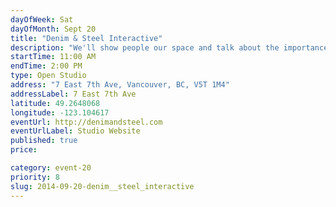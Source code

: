 ```yaml
---
dayOfWeek: Sat
dayOfMonth: Sept 20
title: "Denim & Steel Interactive"
description: "We'll show people our space and talk about the importance of diversity and place in the city for doing digital work. We're on the corner of Ontario and 7th."
startTime: 11:00 AM
endTime: 2:00 PM
type: Open Studio
address: "7 East 7th Ave, Vancouver, BC, V5T 1M4"
addressLabel: 7 East 7th Ave
latitude: 49.2648068
longitude: -123.104617
eventUrl: http://denimandsteel.com
eventUrlLabel: Studio Website
published: true
price: 

category: event-20
priority: 8
slug: 2014-09-20-denim__steel_interactive
---
```

